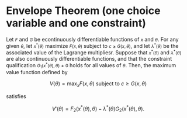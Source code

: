 
<script> window.MathJax = { loader: {     load: ['[tex]/physics', '[tex]/ams', '[tex]/unicode'] }, tex: {     packages: {'[+]': ['physics', 'ams', 'unicode']} } }; </script>
<style> .math.inline {     font-size: 85%; } .math.display {     font-size: 100%; } </style>

# Envelope Theorem (one choice variable and one constraint)

Let $F$ and $G$ be econtinuously differentiable functions of $x$ and
$\theta$. For any given $\theta$, let $x^\ast(\theta)$ maximize
$F(x,\theta)$ subject to $c \ge G(x,\theta)$, and let
$\lambda^\ast(\theta)$ be the associated value of the Lagrange multipliesr.
Suppose that $x^\ast(\theta)$ and $\lambda^\ast(\theta)$ are also continuously
differentiable functions, and that the constraint qualification
$G_1(x^\ast(\theta), \theta) \ne 0$ holds for all values of $\theta$. Then,
the maximum value function defined by

$$
V(\theta) = \max_x F(x,\theta) \text{ subject to }c \ge G(x,\theta)
$$

satisfies

$$
V'(\theta) = F_2(x^{*}(\theta),\theta) - \lambda^{*}(\theta) G_2(x^{*}(\theta), \theta).
$$
